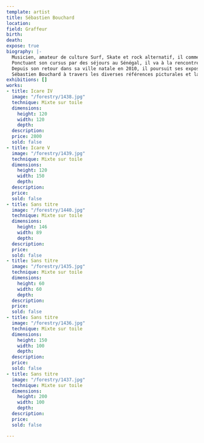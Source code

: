 ```yaml
---
template: artist
title: Sébastien Bouchard
location: 
field: Graffeur
birth: 
death: 
expose: true
biography: |-
  Musicien, amateur de culture Surf, Skate et rock alternatif, il commence ses études aux Beaux Arts de Nantes, où il délaisse très tôt le formalisme du discours conceptuel pour la pratique du graphisme et la découverte des nouveaux outils numériques. Dès 94, aux balbutiements d'internet en France, dans l'atelier numérique de l'école, de manière autonome, il se forme et crée ses premiers flyers, stickers, affiches, tee-shirts pour des groupes et festivals de musique de la région.
  Ponctuant son cursus par des séjours au Sénégal, il va à la rencontre d'un recup-art et art brut populaire que son père résidant alors dans le pays collectionne. Sitôt son diplôme en poche, en 1996, Sébastien Bouchard s'éloigne de l'art contemporain et commence une activité professionnelle de graphiste sans pour autant perdre son activité artistique. Au grée des séjours au Brésil, où il poursuit une formation en Capoeira, il remplit et griffonne de nombreux carnets, puis s'installe en 2001/2003 en République de Guinée, et entreprend une série de peintures sur de larges tableaux d'écoles fabriqués localement. Quand l'opportunité en 2005 de vivre au Sénégal se présente, il abandonne son emploi de graphiste dans l'agence crée quelques années auparavant avec des amis et établit, sa maison et son atelier à Palmarin, dans le Sine-Saloum, région sud du Sénégal. C'est à Dakar que commencent les rencontres avec la scène artistique locale et s'enchainent de nombreuses expositions.
  Depuis son retour dans sa ville natale en 2010, il poursuit ses expositions et collaborations avec artistes et galeries de l'ouest africain, participe de 2014 à 2016 à la fondation de Prisme, un atelier-galerie collectif nantais et transpose depuis ces dernières années ses travaux dans la rue (collageset peinture sur murs).
  Sébastien Bouchard à travers les diverses références picturales et la multiplicité des médiums qu’il utilise, essaie à sa manière de dépasser le clivage entre art populaire et art savant. son travail fait référence à la peinture mais aussi aux arts graphiques, à la culture pop, l'art urbain.
exhibitions: []
works:
- title: Icare IV
  image: "/forestry/1438.jpg"
  technique: Mixte sur toile
  dimensions:
    height: 120
    width: 120
    depth: 
  description: 
  price: 2800
  sold: false
- title: Icare V
  image: "/forestry/1439.jpg"
  technique: Mixte sur toile
  dimensions:
    height: 120
    width: 150
    depth: 
  description: 
  price: 
  sold: false
- title: Sans titre
  image: "/forestry/1440.jpg"
  technique: Mixte sur toile
  dimensions:
    height: 146
    width: 89
    depth: 
  description: 
  price: 
  sold: false
- title: Sans titre
  image: "/forestry/1435.jpg"
  technique: Mixte sur toile
  dimensions:
    height: 60
    width: 60
    depth: 
  description: 
  price: 
  sold: false
- title: Sans titre
  image: "/forestry/1436.jpg"
  technique: Mixte sur toile
  dimensions:
    height: 150
    width: 100
    depth: 
  description: 
  price: 
  sold: false
- title: Sans titre
  image: "/forestry/1437.jpg"
  technique: Mixte sur toile
  dimensions:
    height: 200
    width: 100
    depth: 
  description: 
  price: 
  sold: false

---
```


